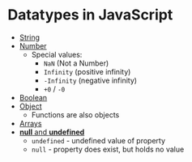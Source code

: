 # Datatypes in JavaScript

- [String](./string.js)
- [Number](./number.js)
    - Special values:
        - `NaN` (Not a Number)
        - `Infinity` (positive infinity)
        - `-Infinity` (negative infinity)
        - `+0` / `-0`
- [Boolean](./boolean.md)
- [Object](./object.js)
    - Functions are also objects
- [Arrays](./arrays.md)
- [**null** and **undefined**](./null-and-undefined.md)
    - `undefined` - undefined value of property
    - `null` - property does exist, but holds no value